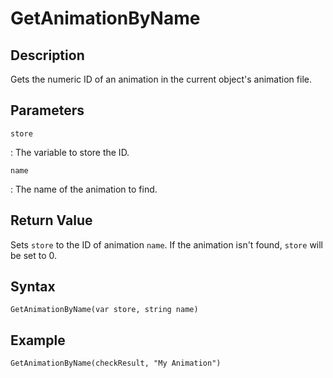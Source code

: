# GetAnimationByName

## Description
Gets the numeric ID of an animation in the current object's animation file.

## Parameters
`store`

:   The variable to store the ID.

`name`

:   The name of the animation to find.

## Return Value
Sets `store` to the ID of animation `name`. If the animation isn't found, `store` will be set to 0.

## Syntax
```
GetAnimationByName(var store, string name)
```

## Example
```
GetAnimationByName(checkResult, "My Animation")
```
